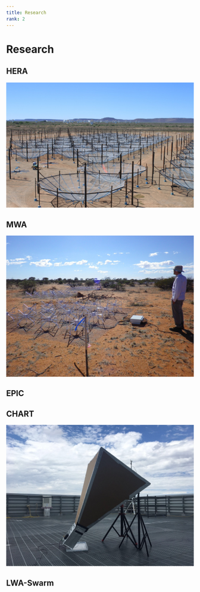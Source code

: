 ```yaml
---
title: Research
rank: 2
---
```

# Research

## HERA

![hera](media/HERA.jpeg)

## MWA

![mwa](media/MWA.jpeg)

## EPIC



## CHART

![chart](media/CHART.jpeg)

## LWA-Swarm
